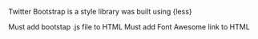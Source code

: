 Twitter Bootstrap
	is a style library
	was built using {less}

Must add bootstap .js file to HTML
Must add Font Awesome link to HTML
